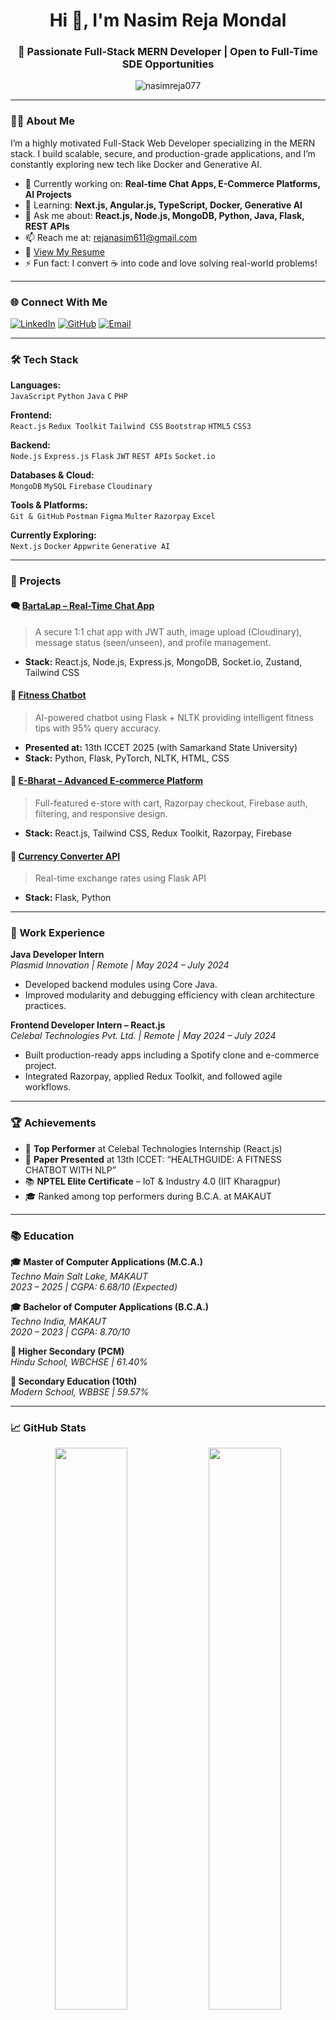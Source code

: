 <h1 align="center">Hi 👋, I'm Nasim Reja Mondal</h1>
<h3 align="center">🚀 Passionate Full-Stack MERN Developer | Open to Full-Time SDE Opportunities</h3>

<p align="center">
  <img src="https://komarev.com/ghpvc/?username=nasimreja077&label=Profile%20views&color=0e75b6&style=flat" alt="nasimreja077" />
</p>

---

### 🧑‍💻 About Me
I’m a highly motivated Full-Stack Web Developer specializing in the MERN stack. I build scalable, secure, and production-grade applications, and I’m constantly exploring new tech like Docker and Generative AI.

- 🔭 Currently working on: **Real-time Chat Apps, E-Commerce Platforms, AI Projects**
- 🌱 Learning: **Next.js, Angular.js, TypeScript, Docker, Generative AI**
- 💬 Ask me about: **React.js, Node.js, MongoDB, Python, Java, Flask, REST APIs**
- 📫 Reach me at: [rejanasim611@gmail.com](mailto:rejanasim611@gmail.com)
- 📄 [View My Resume](https://drive.google.com/file/d/1szmkwabIxiW9kpXbzQrS0Y5CBo27mbBO/view?usp=sharing)
- ⚡ Fun fact: I convert ☕ into code and love solving real-world problems!

---

### 🌐 Connect With Me
[![LinkedIn](https://img.shields.io/badge/-LinkedIn-0077B5?logo=linkedin&logoColor=white&style=for-the-badge)](https://www.linkedin.com/in/nasim-reja-mondal-404141225/)
[![GitHub](https://img.shields.io/badge/-GitHub-181717?logo=github&logoColor=white&style=for-the-badge)](https://github.com/NasimReja077)
[![Email](https://img.shields.io/badge/-Gmail-D14836?logo=gmail&logoColor=white&style=for-the-badge)](mailto:rejanasim611@gmail.com)

---

### 🛠️ Tech Stack

**Languages:**  
`JavaScript` `Python` `Java` `C` `PHP`

**Frontend:**  
`React.js` `Redux Toolkit` `Tailwind CSS` `Bootstrap` `HTML5` `CSS3`

**Backend:**  
`Node.js` `Express.js` `Flask` `JWT` `REST APIs` `Socket.io`

**Databases & Cloud:**  
`MongoDB` `MySQL` `Firebase` `Cloudinary`

**Tools & Platforms:**  
`Git & GitHub` `Postman` `Figma` `Multer` `Razorpay` `Excel`

**Currently Exploring:**  
`Next.js` `Docker` `Appwrite` `Generative AI`

---

### 🚀 Projects

#### 🗨️ [BartaLap – Real-Time Chat App](https://github.com/NasimReja077/Barta-LAP-ChatApp)
> A secure 1:1 chat app with JWT auth, image upload (Cloudinary), message status (seen/unseen), and profile management.
- **Stack:** React.js, Node.js, Express.js, MongoDB, Socket.io, Zustand, Tailwind CSS

#### 🤖 [Fitness Chatbot](https://github.com/NasimReja077/ChatBot)
> AI-powered chatbot using Flask + NLTK providing intelligent fitness tips with 95% query accuracy.
- **Presented at:** 13th ICCET 2025 (with Samarkand State University)
- **Stack:** Python, Flask, PyTorch, NLTK, HTML, CSS

#### 🛒 [E-Bharat – Advanced E-commerce Platform](https://github.com/NasimReja077/E-Commerce-Store)
> Full-featured e-store with cart, Razorpay checkout, Firebase auth, filtering, and responsive design.
- **Stack:** React.js, Tailwind CSS, Redux Toolkit, Razorpay, Firebase

#### 💱 [Currency Converter API](https://github.com/NasimReja077/Currency-Converter)
> Real-time exchange rates using Flask API
- **Stack:** Flask, Python

---

### 💼 Work Experience

**Java Developer Intern**  
*Plasmid Innovation | Remote | May 2024 – July 2024*  
- Developed backend modules using Core Java.
- Improved modularity and debugging efficiency with clean architecture practices.

**Frontend Developer Intern – React.js**  
*Celebal Technologies Pvt. Ltd. | Remote | May 2024 – July 2024*  
- Built production-ready apps including a Spotify clone and e-commerce project.
- Integrated Razorpay, applied Redux Toolkit, and followed agile workflows.

---

### 🏆 Achievements
- 🥇 **Top Performer** at Celebal Technologies Internship (React.js)
- 📜 **Paper Presented** at 13th ICCET: “HEALTHGUIDE: A FITNESS CHATBOT WITH NLP”
- 📚 **NPTEL Elite Certificate** – IoT & Industry 4.0 (IIT Kharagpur)
- 🎓 Ranked among top performers during B.C.A. at MAKAUT

---

### 📚 Education

**🎓 Master of Computer Applications (M.C.A.)**  
*Techno Main Salt Lake, MAKAUT*  
*2023 – 2025 | CGPA: 6.68/10 (Expected)*

**🎓 Bachelor of Computer Applications (B.C.A.)**  
*Techno India, MAKAUT*  
*2020 – 2023 | CGPA: 8.70/10*

**📘 Higher Secondary (PCM)**  
*Hindu School, WBCHSE | 61.40%*

**📗 Secondary Education (10th)**  
*Modern School, WBBSE | 59.57%*

---

### 📈 GitHub Stats

<p align="center">
  <img src="https://github-readme-stats.vercel.app/api?username=nasimreja077&show_icons=true&theme=dark" width="48%" />
  <img src="https://github-readme-stats.vercel.app/api/top-langs/?username=nasimreja077&layout=compact&theme=dark" width="48%" />
</p>

---

### 💬 Dev Quote

> "Code is like humor. When you have to explain it, it’s bad." – *Cory House*

---

### 🧭 Career Aspiration
To use my full-stack development skills to craft impactful, user-centric solutions while contributing to open-source, tech communities, and forward-thinking companies.

---

### 🔢 Visitor Counter
<p align="center">
  <img src="https://visitcount.itsvg.in/api?id=NasimReja077&label=Profile%20Views&color=0&icon=0&pretty=true" />
</p>

---

<!-- Last updated: June 27, 2025 -->
